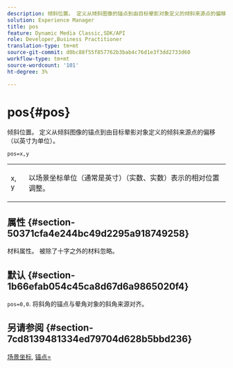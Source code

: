 ```yaml
---
description: 倾斜位置。 定义从倾斜图像的锚点到由目标晕影对象定义的倾斜来源点的偏移（以英寸为单位）。
solution: Experience Manager
title: pos
feature: Dynamic Media Classic,SDK/API
role: Developer,Business Practitioner
translation-type: tm+mt
source-git-commit: d0bc88f55f857762b3bab4c76d1e3f3dd2733d60
workflow-type: tm+mt
source-wordcount: '101'
ht-degree: 3%

---
```



# pos{#pos}

倾斜位置。 定义从倾斜图像的锚点到由目标晕影对象定义的倾斜来源点的偏移（以英寸为单位）。

`pos=x,y`

<table id="simpletable_DB3B64EFB67A47AD843812324ABFAE45"> 
 <tr class="strow"> 
  <td class="stentry"> <p><span class="varname"> x</span>,<span class="varname"> y</span> </p></td> 
  <td class="stentry"> <p>以场景坐标单位（通常是英寸）（实数、实数）表示的相对位置调整。 </p></td> 
 </tr> 
</table>

## 属性 {#section-50371cfa4e244bc49d2295a918749258}

材料属性。 被除了十字之外的材料忽略。

## 默认 {#section-1b66efab054c45ca8d67d6a9865020f4}

`pos=0,0`. 将斜角的锚点与晕角对象的斜角来源对齐。

## 另请参阅 {#section-7cd8139481334ed79704d628b5bbd236}

[场景坐标](../../../../../ir-api/http-protocol/image-rendering-api-ref/c-ir-http-protocol-ref/c-ir-http-protocol-syntax-and-features/c-ir-vignettes/c-ir-scene-coordinates.md#concept-528507024fa640b19a2631357febf7f1), [锚点=](../../../../../ir-api/http-protocol/image-rendering-api-ref/c-ir-http-protocol-ref/c-ir-http-protocol-command-reference/r-ir-http-anchor.md#reference-d53923d785c9442997dc7f2199524c26)
